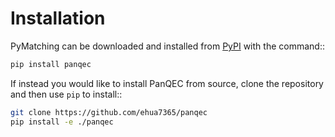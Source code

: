 # Installation

PyMatching can be downloaded and installed from [PyPI](https://pypi.org/project/PanQEC/) with the command::

```bash
pip install panqec
```

If instead you would like to install PanQEC from source, clone the repository and then use `pip` to install::

```bash
git clone https://github.com/ehua7365/panqec
pip install -e ./panqec
```
